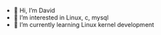 - 👋 Hi, I’m David
- 👀 I’m interested in Linux, c, mysql
- 🌱 I’m currently learning Linux kernel development

<!---
david2code/david2code is a ✨ special ✨ repository because its `README.md` (this file) appears on your GitHub profile.
You can click the Preview link to take a look at your changes.
--->
